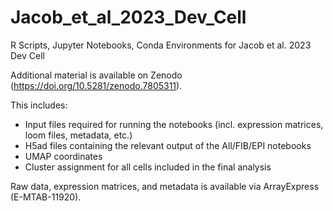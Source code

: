 # Jacob_et_al_2023_Dev_Cell
R Scripts, Jupyter Notebooks, Conda Environments for Jacob et al. 2023 Dev Cell

Additional material is available on Zenodo (https://doi.org/10.5281/zenodo.7805311).

This includes:
- Input files required for running the notebooks (incl. expression matrices, loom files, metadata, etc.)
- H5ad files containing the relevant output of the All/FIB/EPI notebooks
- UMAP coordinates
- Cluster assignment for all cells included in the final analysis

Raw data, expression matrices, and metadata is available via ArrayExpress (E-MTAB-11920).
